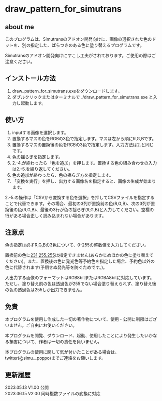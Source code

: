 # draw_pattern_for_simutrans

## about me
このプログラムは、Simutransのアドオン開発向けに、画像の選択された色のドットを、別の指定した、ばらつきのある色に塗り替えるプログラムです。

Simutransのアドオン開発向けにすこし工夫がされております。ご使用の際はご注意ください。

## インストール方法
1. draw_pattern_for_simutrans.exeをダウンロードします。  
2. ダブルクリックまたはターミナルで ./draw_pattern_for_simutrans.exe と入力し起動します。
## 使い方
1. inputする画像を選択します。  
2. 置換するマスの色をRGBの3色で指定します。マスは左から順にR,G,Bです。  
3. 置換するマスの置換後の色をRGBの3色で指定します。入力方法は2.と同じです。  
4. 色の揺らぎを指定します。  
5. 2.-4.が終わったら「色を追加」を押します。置換する色の組み合わせの入力は2.-5.を繰り返してください。
6. 色の追加が終わったら、色の揺らぎ方を指定します。  
7. 「変換を実行」を押し、出力する画像名を指定すると、画像の生成が始まります。

2.-5.の操作は「CSVから変換する色を選択」を押してCSVファイルを指定することで代替できます。その場合、最初の3列が置換前の色(R,G,B)、次の3列が置換後の色(R,G,B)、最後の3行が色の揺らぎ(R,G,B)と入力してください。空欄の行がある場合正しく読み込まれない場合があります。
## 注意点
色の指定は必ずR,G,Bの3色について、0-255の整数値を入力してください。

置換前の色に[231,255,255](simutransの透明色)は指定できません(あらかじめほかの色に塗り替えてください)。また、置換後の色に発光色等予約色を指定した場合、予約色以外の色に代替されます(予期せぬ発光等を防ぐためです。)。

入出力する画像のフォーマットはRGB8bitまたはRGBA8bitに対応しています。ただし、塗り替え前の色は透過色が255でない場合塗り替えられず、塗り替え後の色の透過色は255しか出力できません。

## 免責
本プログラムを使用し作成した一切の著作物について、使用・公開に制限はございません。ご自由にお使いください。

本プログラムを閲覧、ダウンロード、起動、使用したことにより発生したいかなる損害について、作者は一切の責任を負いません。

本プログラムの使用に関して気が付いたことがある場合は、twitter(@simu__poppo)までご連絡をお願いします。



## 更新履歴

2023.05.13 V1.00 公開  
2023.06.15 V2.00 同時複数ファイルの変換に対応  


